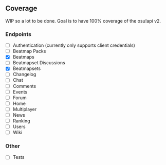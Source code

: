## Coverage

WIP so a lot to be done. Goal is to have 100% coverage of the osu!api v2.

### Endpoints
- [ ] Authentication (currently only supports client credentials)
- [ ] Beatmap Packs
- [x] Beatmaps
- [ ] Beatmapset Discussions
- [x] Beatmapsets
- [ ] Changelog
- [ ] Chat
- [ ] Comments
- [ ] Events
- [ ] Forum
- [ ] Home
- [ ] Multiplayer
- [ ] News
- [ ] Ranking
- [ ] Users
- [ ] Wiki

### Other
- [ ] Tests